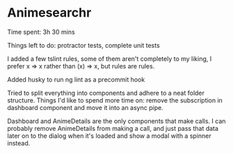 # Animesearchr

Time spent: 3h 30 mins

Things left to do: protractor tests, complete unit tests

I added a few tslint rules, some of them aren't completely to my liking, I prefer x => x rather than (x) => x, but rules are rules.

Added husky to run ng lint as a precommit hook

Tried to split everything into components and adhere to a neat folder structure.
Things I'd like to spend more time on: remove the subscription in dashboard component and move it into an async pipe.

Dashboard and AnimeDetails are the only components that make calls. I can probably remove AnimeDetails from making a call, and just pass that data later on to the dialog when it's loaded and show a modal with a spinner instead.
